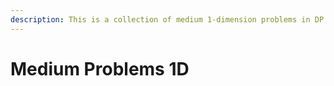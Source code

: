 ```yaml
---
description: This is a collection of medium 1-dimension problems in DP
---
```


# Medium Problems 1D

